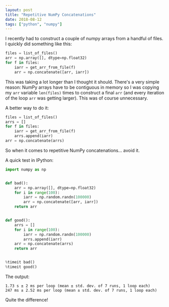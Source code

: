 ```yaml
---
layout: post
title: "Repetitive NumPy Concatenations"
date: 2018-08-12
tags: ["python", "numpy"]
---
```


I recently had to construct a couple of numpy arrays from a handful of
files. I quickly did something like this:

```python
files = list_of_files()
arr = np.array([], dtype=np.float32)
for f in files:
    iarr = get_arr_from_file(f)
    arr = np.concatenate([arr, iarr])
```

This was taking a lot longer than I thought it should. There's a very
simple reason: NumPy arrays have to be contiguous in memory so I was
copying my `arr` variable `len(files)` times to construct a final
`arr` (and every iteration of the loop `arr` was getting larger). This
was of course unnecessary.

A better way to do it:

```python
files = list_of_files()
arrs = []
for f in files:
    iarr = get_arr_from_file(f)
    arrs.append(iarr)
arr = np.concatenate(arrs)
```

So when it comes to repetitive NumPy concatenations... avoid it.

A quick test in IPython:

```python
import numpy as np


def bad():
    arr = np.array([], dtype=np.float32)
    for i in range(100):
        iarr = np.random.randn(100000)
        arr = np.concatenate([arr, iarr])
    return arr


def good():
    arrs = []
    for i in range(100):
        iarr = np.random.randn(100000)
        arrs.append(iarr)
    arr = np.concatenate(arrs)
    return arr


%timeit bad()
%timeit good()
```

The output:

```none
1.73 s ± 2 ms per loop (mean ± std. dev. of 7 runs, 1 loop each)
247 ms ± 2.52 ms per loop (mean ± std. dev. of 7 runs, 1 loop each)
```

Quite the difference!
